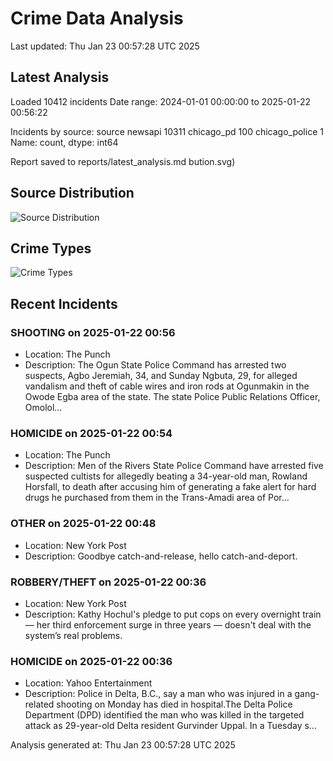 # Crime Data Analysis
Last updated: Thu Jan 23 00:57:28 UTC 2025

## Latest Analysis

Loaded 10412 incidents
Date range: 2024-01-01 00:00:00 to 2025-01-22 00:56:22

Incidents by source:
source
newsapi           10311
chicago_pd          100
chicago_police        1
Name: count, dtype: int64

Report saved to reports/latest_analysis.md
bution.svg)

## Source Distribution
![Source Distribution](images/source_distribution.svg)

## Crime Types
![Crime Types](images/crime_types.svg)

## Recent Incidents

### SHOOTING on 2025-01-22 00:56
- Location: The Punch
- Description: The Ogun State Police Command has arrested two suspects, Agbo Jeremiah, 34, and Sunday Ngbuta, 29, for alleged vandalism and theft of cable wires and iron rods at Ogunmakin in the Owode Egba area of the state. The state Police Public Relations Officer, Omolol…


### HOMICIDE on 2025-01-22 00:54
- Location: The Punch
- Description: Men of the Rivers State Police Command have arrested five suspected cultists for allegedly beating a 34-year-old man, Rowland Horsfall, to death after accusing him of generating a fake alert for hard drugs he purchased from them in the Trans-Amadi area of Por…


### OTHER on 2025-01-22 00:48
- Location: New York Post
- Description: Goodbye catch-and-release, hello catch-and-deport.


### ROBBERY/THEFT on 2025-01-22 00:36
- Location: New York Post
- Description: Kathy Hochul's pledge to put cops on every overnight train — her third enforcement surge in three years — doesn't deal with the system’s real problems.


### HOMICIDE on 2025-01-22 00:36
- Location: Yahoo Entertainment
- Description: Police in Delta, B.C., say a man who was injured in a gang-related shooting on Monday has died in hospital.The Delta Police Department (DPD) identified the man who was killed in the targeted attack as 29-year-old Delta resident Gurvinder Uppal. In a Tuesday s…

Analysis generated at: Thu Jan 23 00:57:28 UTC 2025
